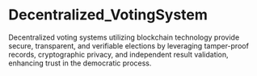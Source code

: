 # Decentralized_VotingSystem
Decentralized voting systems utilizing blockchain technology provide secure, transparent, and verifiable elections by leveraging tamper-proof records, cryptographic privacy, and independent result validation, enhancing trust in the democratic process.
